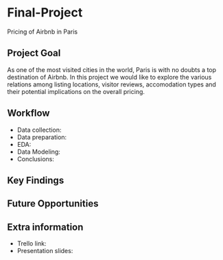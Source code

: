 # Final-Project
Pricing of Airbnb in Paris

## Project Goal
As one of the most visited cities in the world, Paris is with no doubts a top destination of Airbnb. In this project we would like to explore the various relations among listing locations, visitor reviews, accomodation types and their potential implications on the overall pricing. 

## Workflow
- Data collection:
- Data preparation:
- EDA:
- Data Modeling:
- Conclusions:

## Key Findings

## Future Opportunities

## Extra information
- Trello link:
- Presentation slides:

